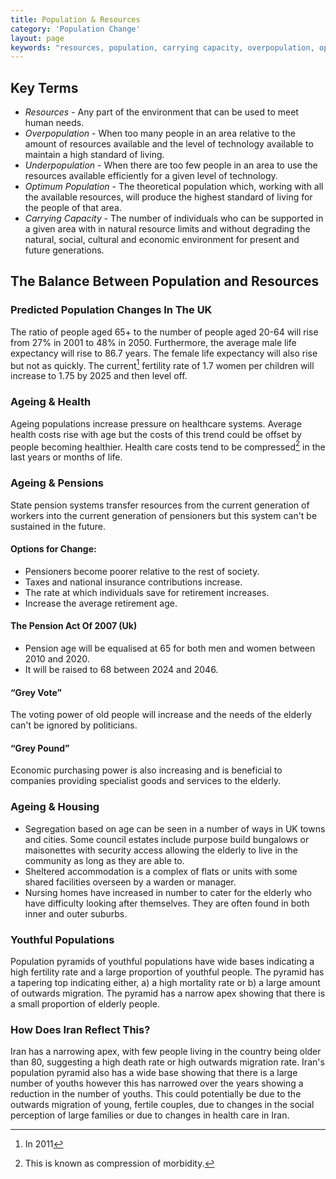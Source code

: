 ```yaml
---
title: Population & Resources
category: 'Population Change'
layout: page
keywords: "resources, population, carrying capacity, overpopulation, optimum population, birth rate, fertility rate, death rate"
---
```


## Key Terms

- *Resources* - Any part of the environment that can be used to meet human needs.
- *Overpopulation* - When too many people in an area relative to the amount of resources available and the level of technology available to maintain a high standard of living. 
- *Underpopulation* - When there are too few people in an area to use the resources available efficiently for a given level of technology.
- *Optimum Population* - The theoretical population which, working with all the available resources, will produce the highest standard of living for the people of that area. 
- *Carrying Capacity* - The number of individuals who can be supported in a given area with in natural resource limits and without degrading the natural, social, cultural and economic environment for present and future generations.

## The Balance Between Population and Resources

### Predicted Population Changes In The UK

The ratio of people aged 65+ to the number of people aged 20-64 will rise from 27% in 2001 to 48% in 2050. Furthermore, the average male life expectancy will rise to 86.7 years. The female life expectancy will also rise but not as quickly. The current[^1] fertility rate of 1.7 women per children will increase to 1.75 by 2025 and then level off. 

### Ageing & Health

Ageing populations increase pressure on healthcare systems. Average health costs rise with age but the costs of this trend could be offset by people becoming healthier. Health care costs tend to be compressed[^2] in the last years or months of life. 

### Ageing & Pensions

State pension systems transfer resources from the current generation of workers into the current generation of pensioners but this system can't be sustained in the future. 

#### Options for Change:

- Pensioners become poorer relative to the rest of society. 
- Taxes and national insurance contributions increase. 
- The rate at which individuals save for retirement increases.
- Increase the average retirement age. 

#### The Pension Act Of 2007 (Uk)

- Pension age will be equalised at 65 for both men and women between 2010 and 2020. 
- It will be raised to 68 between 2024 and 2046.

#### “Grey Vote”

The voting power of old people will increase and the needs of the elderly can't be ignored by politicians. 

#### “Grey Pound”

Economic purchasing power is also increasing and is beneficial to companies providing specialist goods and services to the elderly.

### Ageing & Housing

- Segregation based on age can be seen in a number of ways in UK towns and cities. Some council estates include purpose build bungalows or maisonettes with security access allowing the elderly to live in the community as long as they are able to.
- Sheltered accommodation is a complex of flats or units with some shared facilities overseen by a warden or manager. 
- Nursing homes have increased in number to cater for the elderly who have difficulty looking after themselves. They are often found in both inner and outer suburbs.

### Youthful Populations

Population pyramids of youthful populations have wide bases indicating a high fertility rate and a large proportion of youthful people. The pyramid has a tapering top indicating either, a) a high mortality rate or b) a large amount of outwards migration. The pyramid has a narrow apex showing that there is a small proportion of elderly people.

### How Does Iran Reflect This?  

Iran has a narrowing apex, with few people living in the country being older than 80, suggesting a high death rate or high outwards migration rate. Iran's population pyramid also has a wide base showing that there is a large number of youths however this has narrowed over the years showing a reduction in the number of youths. This could potentially be due to the outwards migration of young, fertile couples, due to changes in the social perception of large families or due to changes in health care in Iran. 

[^1]: In 2011

[^2]: This is known as compression of morbidity. 